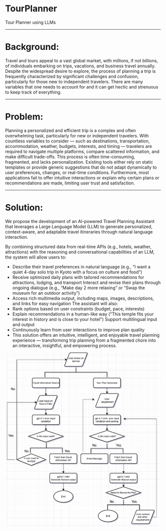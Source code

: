 # TourPlanner
Tour Planner using LLMs

---
# Background:
Travel and tours appeal to a vast global market, with millions, if not billions, of individuals embarking on trips, vacations, and business travel annually. Despite the widespread desire to explore, the process of planning a trip is frequently characterized by significant challenges and confusion, particularly for those new to independent travelers. There are many variables that one needs to account for and it can get hectic and strenuous to keep track of everything.

---
# Problem:
Planning a personalized and efficient trip is a complex and often overwhelming task, particularly for new or independent travelers. With countless variables to consider — such as destinations, transportation, accommodation, weather, budgets, interests, and timing — travelers are required to navigate multiple platforms, compare scattered information, and make difficult trade-offs.
This process is often time-consuming, fragmented, and lacks personalization. Existing tools either rely on static templates or provide generic suggestions that do not adapt dynamically to user preferences, changes, or real-time conditions. Furthermore, most applications fail to offer intuitive interactions or explain why certain plans or recommendations are made, limiting user trust and satisfaction.

---
# Solution:
We propose the development of an AI-powered Travel Planning Assistant that leverages a Large Language Model (LLM) to generate personalized, context-aware, and adaptable travel itineraries through natural language interaction.

By combining structured data from real-time APIs (e.g., hotels, weather, attractions) with the reasoning and conversational capabilities of an LLM, the system will allow users to:
- Describe their travel preferences in natural language (e.g., “I want a quiet 4-day solo trip in Kyoto with a focus on culture and food”)
- Receive optimized daily plans with tailored recommendations for attractions, lodging, and transport
Interact and revise their plans through ongoing dialogue (e.g., “Make day 2 more relaxing” or “Swap the museum for an outdoor activity”)
- Access rich multimedia output, including maps, images, descriptions, and links for easy navigation
The assistant will also:
- Rank options based on user constraints (budget, pace, interests)
- Explain recommendations in a human-like way ("This temple fits your interest in history and is close to your hotel")
Support multilingual input and output
- Continuously learn from user interactions to improve plan quality
- This solution offers an intuitive, intelligent, and enjoyable travel planning experience — transforming trip planning from a fragmented chore into an interactive, insightful, and empowering process.

![flow chart image](images/tourplanner_flowchart.png)

